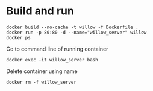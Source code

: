 
# Build and run

```
docker build --no-cache -t willow -f Dockerfile .
docker run -p 80:80 -d --name="willow_server" willow
docker ps
```

Go to command line of running container
```
docker exec -it willow_server bash
```

Delete container using name
```
docker rm -f willow_server
```